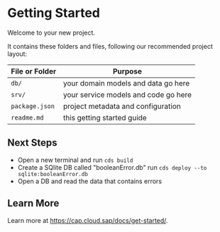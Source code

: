 # Getting Started

Welcome to your new project.

It contains these folders and files, following our recommended project layout:

File or Folder | Purpose
---------|----------
`db/` | your domain models and data go here
`srv/` | your service models and code go here
`package.json` | project metadata and configuration
`readme.md` | this getting started guide


## Next Steps

- Open a new terminal and run `cds build` 
- Create a SQlite DB called "booleanError.db" run `cds deploy --to sqlite:booleanError.db`
- Open a DB and read the data that contains errors


## Learn More

Learn more at https://cap.cloud.sap/docs/get-started/.

